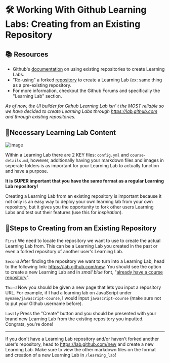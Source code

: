 # 🛠 Working With Github Learning Labs: Creating from an Existing Repository

## 📚 **Resources**
* Github's [documentation](https://lab.github.com/docs/publishing) on using existing repositories to create Learning Labs.
* "Re-using" a forked [repository](https://lab.github.com/docs) to create a Learning Lab (ex: same thing as a pre-existing repository.
* For more information, checkout the Github Forums and specifically the "Learning Lab" section.

*As of now, the UI builder for Github Learning Lab isn' t the MOST reliable so we have decided to create Learning Labs through https://lab.github.com and through existing repositories.*

##  📝Necessary Learning Lab Content

![image](https://user-images.githubusercontent.com/69332964/103431253-5ac7f500-4b9b-11eb-8e63-8d83d4ee6d6d.png)

Within a Learning Lab there are 2 KEY files: `config.yml` and `course-details.md`, however, additionally having your markdown files and images in seperate folders is as important for your Learning Lab to actually function and have a purpose.

**It is SUPER important that you have the same format as a regular Learning Lab repository!**
 
 Creating a Learning Lab from an existing repository is important because it not only is an easy way to deploy your own learning lab from your own repository, but it gives you the opportunity to fork other users Learning Labs and test out their features (use this for *inspiration*).
## 📁Steps to Creating from an Existing Repository

`First` We need to locate the repository we want to use to create the actual Learning Lab from. This can be a Learning Lab you created in the past or even a forked repository of another  user's Learning Lab.

`Second` After finding the repository we want to turn into a Learning Lab, head to the following link: https://lab.github.com/new. You  should see the option to create a new Learning Lab and in *small blue* font, "[already have a course repository](https://lab.github.com/Bahburs/new)".

`Third` Now you should be given a new page that lets you input a repository URL. For example,  if I had a learning lab on JavaScript under `myname/javascript-course`, I would input `javascript-course` (make sure not to put your Github username before).

`Lastly` Press the "Create" button and you should be presented with your brand new Learning Lab from the existing repository you inputted. Congrats, you're done!

---
If you don't have a Learning Lab repository and/or haven't forked another user's repository, head to https://lab.github.com/new and create a new Learning Lab. Make sure to view the other markdown files on the format and creation of a new Learning Lab  in `/learning_lab`!

